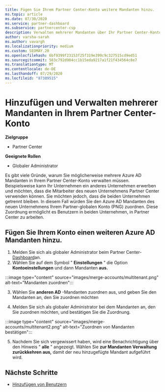 ```yaml
---
title: Fügen Sie Ihrem Partner Center-Konto weitere Mandanten hinzu.
ms.topic: article
ms.date: 07/30/2020
ms.service: partner-dashboard
ms.subservice: partnercenter-csp
description: Verwalten mehrerer Mandanten über Ihr Partner Center-Konto
author: varsha-sarah
ms.author: vavargh
ms.localizationpriority: medium
ms.custom: SEOMAY.20
ms.openlocfilehash: 6bf9399f23153f25f319e399c9c327515cd9ed51
ms.sourcegitcommit: 583c792d904cc1b15eda9217a1f21f434564c8e7
ms.translationtype: MT
ms.contentlocale: de-DE
ms.lasthandoff: 07/29/2020
ms.locfileid: "87389515"
---
```

# <a name="add-and-manage-multiple-tenants-in-your-partner-center-account"></a>Hinzufügen und Verwalten mehrerer Mandanten in Ihrem Partner Center-Konto

**Zielgruppe**

- Partner Center

**Geeignete Rollen**

- Globaler Administrator

Es gibt viele Gründe, warum Sie möglicherweise mehrere Azure AD Mandanten in Ihrem Partner Center-Konto verwalten müssen. Beispielsweise kann Ihr Unternehmen ein anderes Unternehmen erwerben und möchten, dass die Mitarbeiter des neuen Unternehmens Partner Center verwenden können. Sie möchten jedoch, dass die beiden Unternehmen getrennt bleiben. In diesem Fall würden Sie den Azure AD Mandanten des neuen Unternehmens Ihrem Partner-globalen Konto (PNG) zuordnen. Diese Zuordnung ermöglicht es Benutzern in beiden Unternehmen, in Partner Center zu arbeiten.

## <a name="add-another-azure-ad-tenant-to-your-account"></a>Fügen Sie Ihrem Konto einen weiteren Azure AD Mandanten hinzu.

1. Melden Sie sich als globaler Administrator beim Partner Center- [Dashboard](https://partner.microsoft.com/dashboard)an.
1. Wählen Sie auf dem Symbol " **Einstellungen** " die Option **Kontoeinstellungen** und dann Mandanten **aus.**
 
:::image type="content" source="images/merge-accounts/multitenant.png" alt-text="Mandanten zuordnen"::: 

3. Wählen Sie **anderen AD** -Mandanten zuordnen aus, und geben Sie den Mandanten an, den Sie zuordnen möchten

1. Melden Sie sich als globaler Administrator bei dem Mandanten an, den Sie zuordnen möchten, und bestätigen Sie die Zuordnung. 

:::image type="content" source="images/merge-accounts/multitenant2.png" alt-text="Zuordnen von Mandanten bestätigen"::: 

5. Nachdem Sie sich vergewissert haben, wird eine Benachrichtigung über den Hinweis " **alle** " angezeigt.  Wählen Sie **zur Mandanten Verwaltung zurückkehren aus,** damit der neu hinzugefügte Mandant aufgeführt wird.
 
## <a name="next-steps"></a>Nächste Schritte

- [Hinzufügen von Benutzern](create-user-accounts-and-set-permissions.md)
